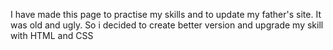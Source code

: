 I have made this page to practise my skills and
to update my father's site. It was old and ugly.
So i decided to create better version and upgrade
my skill with HTML and CSS